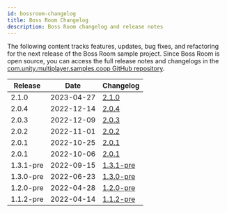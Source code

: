 ```yaml
---
id: bossroom-changelog
title: Boss Room Changelog
description: Boss Room changelog and release notes
---
```


The following content tracks features, updates, bug fixes, and refactoring for the next release of the Boss Room sample project. Since Boss Room is open source, you can access the full release notes and changelogs in the [com.unity.multiplayer.samples.coop GitHub repository](https://github.com/Unity-Technologies/com.unity.multiplayer.samples.coop).

| Release | Date | Changelog |
|---|---|---|
| 2.1.0 | 2023-04-27 | [2.1.0](https://github.com/Unity-Technologies/com.unity.multiplayer.samples.coop/releases/tag/v2.1.0) |
| 2.0.4 | 2022-12-14 | [2.0.4](https://github.com/Unity-Technologies/com.unity.multiplayer.samples.coop/releases/tag/v2.0.4) |
| 2.0.3 | 2022-12-09 | [2.0.3](https://github.com/Unity-Technologies/com.unity.multiplayer.samples.coop/releases/tag/v2.0.3) |
| 2.0.2 | 2022-11-01 | [2.0.2](https://github.com/Unity-Technologies/com.unity.multiplayer.samples.coop/releases/tag/v2.0.2) |
| 2.0.1 | 2022-10-25 | [2.0.1](https://github.com/Unity-Technologies/com.unity.multiplayer.samples.coop/releases/tag/v2.0.1) |
| 2.0.1 | 2022-10-06 | [2.0.1](https://github.com/Unity-Technologies/com.unity.multiplayer.samples.coop/releases/tag/v2.0.0) |
| 1.3.1-pre | 2022-09-15 | [1.3.1-pre](https://github.com/Unity-Technologies/com.unity.multiplayer.samples.coop/releases/tag/v1.3.1-pre) |
| 1.3.0-pre | 2022-06-23 | [1.3.0-pre](https://github.com/Unity-Technologies/com.unity.multiplayer.samples.coop/releases/tag/v1.2.0-pre) |
| 1.2.0-pre | 2022-04-28 | [1.2.0-pre](https://github.com/Unity-Technologies/com.unity.multiplayer.samples.coop/releases/tag/v1.1.2-pre) |
| 1.1.2-pre | 2022-04-14 | [1.1.2-pre](https://github.com/Unity-Technologies/com.unity.multiplayer.samples.coop/releases/tag/v1.1.1-pre) |
